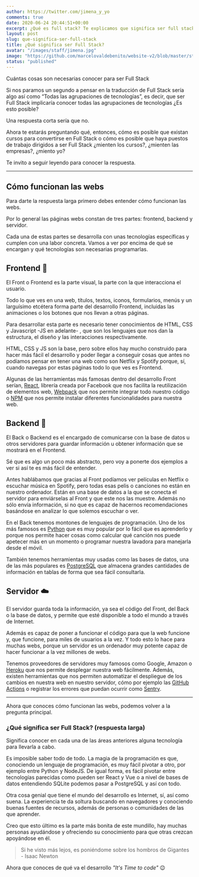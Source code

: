 ```yaml
---
author: https://twitter.com/jimena_y_yo
comments: true
date: 2020-06-24 20:44:51+00:00
excerpt: ¿Qué es full stack? Te explicamos que significa ser full stack en el siguiente artículo de 4geeks Academy
layout: post
slug: que-significa-ser-full-stack
title: ¿Qué significa ser Full Stack?
avatar: "/images/staff/jimena.jpg"
image: "https://github.com/marcelovaldebenito/website-v2/blob/master/static/images/blog/learn-to-code.jpg?raw=true"
status: "published"
---
```


Cuántas cosas son necesarias conocer para ser Full Stack

Si nos paramos un segundo a pensar en la traducción de Full Stack sería algo así como “Todas las agrupaciones de tecnologías”, es decir, que ser Full Stack implicaría conocer todas las agrupaciones de tecnologías ¿Es esto posible?

Una respuesta corta sería que no.

Ahora te estarás preguntando qué, entonces, cómo es posible que existan cursos para convertirse en Full Stack o cómo es posible que haya puestos de trabajo dirigidos a ser Full Stack ¿mienten los cursos?, ¿mienten las empresas?, ¿miento yo? 

Te invito a seguir leyendo para conocer la respuesta.

---

## Cómo funcionan las webs

Para darte la respuesta larga primero debes entender cómo funcionan las webs.

Por lo general las páginas webs constan de tres partes: frontend, backend y servidor.

Cada una de estas partes se desarrolla con unas tecnologías específicas y cumplen con una labor concreta. Vamos a ver por encima de qué se encargan y qué tecnologías son necesarias programarlas.

## Frontend 🎨

El Front o Frontend es la parte visual, la parte con la que interacciona el usuario.

Todo lo que ves en una web, títulos, textos, iconos, formularios, menús y un larguísimo etcétera forma parte del desarrollo Frontend, incluidas las animaciones o los botones que nos llevan a otras páginas.

Para desarrollar esta parte es necesario tener conocimientos de HTML, CSS y Javascript -JS en adelante- , que son los lenguajes que nos dan la estructura, el diseño y las interacciones respectivamente. 

HTML, CSS y JS son la base, pero sobre ellos hay mucho construido para hacer más fácil el desarrollo y poder llegar a conseguir cosas que antes no podíamos pensar en tener una web como son Netflix y Spotify porque, sí, cuando navegas por estas páginas todo lo que ves es Frontend.

Algunas de las herramientas más famosas dentro del desarrollo Front serían, [React](https://reactjs.org/), librería creada por Facebook que nos facilita la reutilización de elementos web, [Webpack](https://webpack.js.org/) que nos permite integrar todo nuestro código o [NPM](https://www.npmjs.com/) que nos permite instalar diferentes funcionalidades para nuestra web.

## Backend 🤖

El Back o Backend es el encargado de comunicarse con la base de datos u otros servidores para guardar información u obtener información que se mostrará en el Frontend.

Sé que es algo un poco más abstracto, pero voy a ponerte dos ejemplos a ver si así te es más fácil de entender.  

Antes hablábamos que gracias al Front podíamos ver películas en Netflix o escuchar música en Spotify, pero todas esas pelis o canciones no están en nuestro ordenador. Están en una base de datos a la que se conecta el servidor para enviárselas al Front y que este nos las muestre. Además no sólo envía información, si no que es capaz de hacernos recomendaciones basándose en analizar lo que solemos escuchar o ver.

En el Back tenemos montones de lenguajes de programación. Uno de los más famosos es [Python](https://www.python.org/) que es muy popular por lo fácil que es aprenderlo y porque nos permite hacer cosas como calcular qué canción nos puede apetecer más en un momento o programar nuestra lavadora para manejarla desde el móvil. 

También tenemos herramientas muy usadas como las bases de datos, una de las más populares es [PostgreSQL](https://www.postgresql.org/) que almacena grandes cantidades de información en tablas de forma que sea fácil consultarla.

## Servidor ☁️

El servidor guarda toda la información, ya sea el código del Front, del Back o la base de datos, y permite que esté disponible a todo el mundo a través de Internet.

Además es capaz de poner a funcionar el código para que la web funcione y, que funcione, para miles de usuarios a la vez. Y todo esto lo hace para muchas webs, porque un servidor es un ordenador muy potente capaz de hacer funcionar a la vez millones de webs.

Tenemos proveedores de servidores muy famosos como Google, Amazon o [Heroku](https://www.heroku.com/) que nos permite desplegar nuestra web fácilmente. Además, existen herramientas que nos permiten automatizar el despliegue de los cambios en nuestra web en nuestro servidor, cómo por ejemplo las [GitHub Actions](https://github.com/features/actions) o registrar los errores que puedan ocurrir como [Sentry](https://sentry.io/welcome/).

---

Ahora que conoces cómo funcionan las webs, podemos volver a la pregunta principal.

### ¿Qué significa ser Full Stack? (respuesta larga)

Significa conocer en cada una de las áreas anteriores alguna tecnología para llevarla a cabo.

Es imposible saber todo de todo. La magia de la programación es que, conociendo un lenguaje de programación, es muy fácil pivotar a otro, por ejemplo entre Python y NodeJS. De igual forma, es fácil pivotar entre tecnologías parecidas como pueden ser React y Vue o a nivel de bases de datos entendiendo SQLite podemos pasar a PostgreSQL y así con todo.

Otra cosa genial que tiene el mundo del desarrollo es Internet, sí, así como suena. La experiencia te da soltura buscando en navegadores y conociendo buenas fuentes de recursos, además de personas o comunidades de las que aprender.

Creo que esto último es la parte más bonita de este mundillo, hay muchas personas ayudándose y ofreciendo su conocimiento para que otras crezcan apoyándose en él.

> Si he visto más lejos, es poniéndome sobre los hombros de Gigantes - Isaac Newton

Ahora que conoces de qué va el desarrollo *"It's Time to code"* 😉
